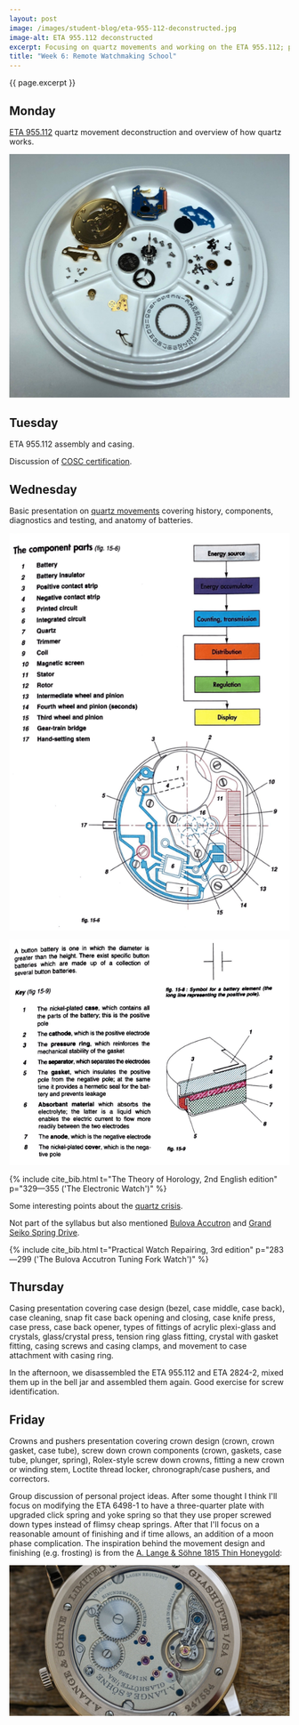 ```yaml
---
layout: post
image: /images/student-blog/eta-955-112-deconstructed.jpg
image-alt: ETA 955.112 deconstructed
excerpt: Focusing on quartz movements and working on the ETA 955.112; presentations on quartz, casing, crowns and pushers.
title: "Week 6: Remote Watchmaking School"
---
```


{{ page.excerpt }}

## Monday
[ETA 955.112](https://calibercorner.com/eta-caliber-955-112/) quartz movement deconstruction and overview of how quartz works.

![ETA 955.112 deconstructed](/images/student-blog/eta-955-112-deconstructed.jpg)

## Tuesday
ETA 955.112 assembly and casing.

Discussion of [COSC certification](https://www.thenakedwatchmaker.com/making-cosc).

## Wednesday
Basic presentation on [quartz movements](https://en.wikipedia.org/wiki/Quartz_clock) covering history, components, diagnostics and testing, and anatomy of batteries.

![Quartz movement component parts](/images/student-blog/quartz-movement-component-parts.png)

![Button battery](/images/student-blog/button-battery.png)

{% include cite_bib.html t="The Theory of Horology, 2nd English edition" p="329—355 ('The Electronic Watch')" %}

Some interesting points about the [quartz crisis](https://en.wikipedia.org/wiki/Quartz_crisis).

Not part of the syllabus but also mentioned [Bulova Accutron](https://www.youtube.com/watch?v=CPS7aNCAwAA) and [Grand Seiko Spring Drive](https://www.youtube.com/watch?v=HoEorK6elZM).

{% include cite_bib.html t="Practical Watch Repairing, 3rd edition" p="283—299 ('The Bulova Accutron Tuning Fork Watch')" %}

## Thursday
Casing presentation covering case design (bezel, case middle, case back), case cleaning, snap fit case back opening and closing, case knife press, case press, case back opener, types of fittings of acrylic plexi-glass and crystals, glass/crystal press, tension ring glass fitting, crystal with gasket fitting, casing screws and casing clamps, and movement to case attachment with casing ring.

In the afternoon, we disassembled the ETA 955.112 and ETA 2824-2, mixed them up in the bell jar and assembled them again. Good exercise for screw identification.

## Friday
Crowns and pushers presentation covering crown design (crown, crown gasket, case tube), screw down crown components (crown, gaskets, case tube, plunger, spring), Rolex-style screw down crowns, fitting a new crown or winding stem, Loctite thread locker, chronograph/case pushers, and correctors.

Group discussion of personal project ideas. After some thought I think I'll focus on modifying the ETA 6498-1 to have a three-quarter plate with upgraded click spring and yoke spring so that they use proper screwed down types instead of flimsy cheap springs. After that I'll focus on a reasonable amount of finishing and if time allows, an addition of a moon phase complication. The inspiration behind the movement design and finishing (e.g. frosting) is from the [A. Lange & Söhne 1815 Thin Honeygold](https://monochrome-watches.com/a-lange-sohne-1815-thin-honeygold-homage-to-f-a-lange-hands-on-review-price/):

![A. Lange & Söhne 1815 Thin Honeygold](/images/student-blog/A-Lange-Sohne-1815-Thin-Honey-Gold-Homage-FA-Lange-review-5.jpg)
